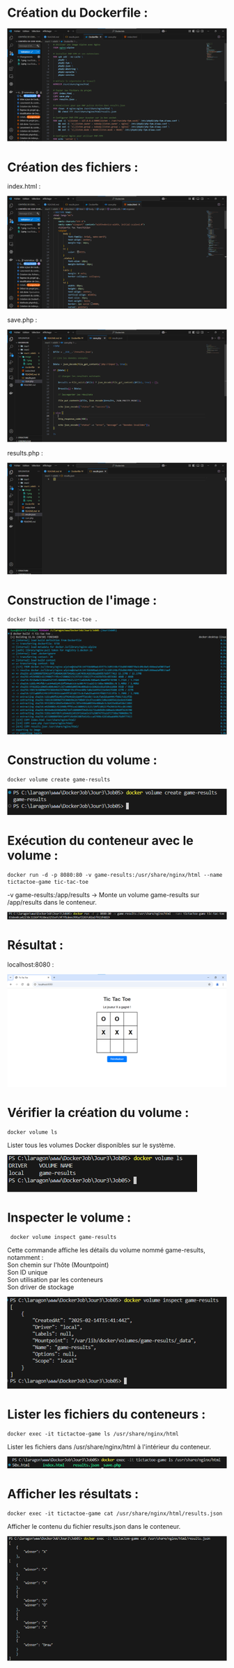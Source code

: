 # Création du Dockerfile :  

![Image n°1](image/1.png)

# Création des fichiers :

index.html :  

![Image n°2](image/2.png)

save.php :

![Image n°3](image/3.png)

results.php :

![Image n°4](image/4.png)


# Construction de l'image :

```
docker build -t tic-tac-toe .
```

![Image n°5](image/5.png)


# Construction du volume :

```
docker volume create game-results
```

![Image n°6](image/6.png)


# Exécution du conteneur avec le volume :

```
docker run -d -p 8080:80 -v game-results:/usr/share/nginx/html --name tictactoe-game tic-tac-toe
```

-v game-results:/app/results → Monte un volume game-results sur /app/results dans le conteneur.

![Image n°7](image/7.png)

# Résultat :

localhost:8080 :  

![Image n°8](image/8.png)

# Vérifier la création du volume :

```
docker volume ls
```
Lister tous les volumes Docker disponibles sur le système.

![Image n°9](image/9.png)

# Inspecter le volume :

```
 docker volume inspect game-results
```
Cette commande affiche les détails du volume nommé game-results, notamment :  
Son chemin sur l'hôte (Mountpoint)  
Son ID unique  
Son utilisation par les conteneurs  
Son driver de stockage
 

![Image n°10](image/10.png)


# Lister les fichiers du conteneurs :

```
docker exec -it tictactoe-game ls /usr/share/nginx/html
```
Lister les fichiers dans /usr/share/nginx/html à l'intérieur du conteneur.

![Image n°11](image/11.png)



# Afficher les résultats :

```
docker exec -it tictactoe-game cat /usr/share/nginx/html/results.json
```
 Afficher le contenu du fichier results.json dans le conteneur.  

![Image n°12](image/12.png)
